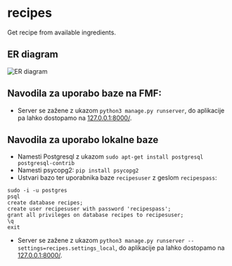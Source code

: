 # recipes
Get recipe from available ingredients.

## ER diagram

![ER diagram](https://github.com/zigazupancic/recipes/blob/master/ER.png)


## Navodila za uporabo baze na FMF:
* Server se zažene z ukazom `python3 manage.py runserver`, do aplikacije pa lahko dostopamo na
[127.0.0.1:8000/](http://127.0.0.1:8000/).

## Navodila za uporabo lokalne baze

* Namesti Postgresql z ukazom `sudo apt-get install postgresql postgresql-contrib`
* Namesti psycopg2: `pip install psycopg2`
* Ustvari bazo ter uporabnika baze `recipesuser` z geslom `recipespass`:
```
sudo -i -u postgres
psql
create database recipes;
create user recipesuser with password 'recipespass';
grant all privileges on database recipes to recipesuser;
\q
exit
```

* Server se zažene z ukazom `python3 manage.py runserver --settings=recipes.settings_local`, do aplikacije pa lahko dostopamo na
[127.0.0.1:8000/](http://127.0.0.1:8000/).

